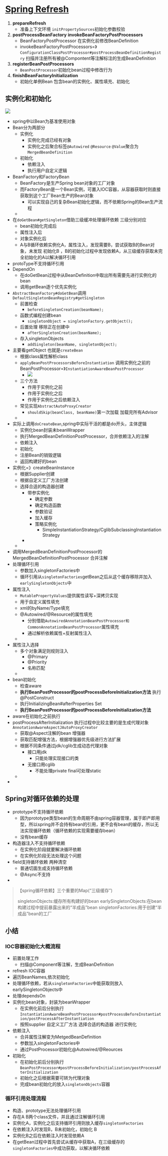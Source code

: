 # [Spring Refresh](https://blog.csdn.net/qq_15037231/article/details/105938673)

1. **prepareRefresh**
   - 准备上下文环境 `initPropertySources`初始化参数校验
2. **postProcessBeanFactory** **invokeBeanFactoryPostProcessors**
   - BeanFactoryPostProcessor 在实例化前修改BeanDefinition
   - invokeBeanFactoryPostProcessors=》`ConfigurationClassPostProcessor#postProcessBeanDefinitionRegistry` 扫描并注册所有被@Compontent等注解标注的生成BeanDefinition
3. **registerBeanPostProcessors**
   - `BeanPostProcessor`初始化bean过程中修改行为
4. **finishBeanFactoryInitialization**
   - 初始化单例Bean 包含bean的实例化、属性填充、初始化

## 实例化和初始化

![](https://img-blog.csdnimg.cn/20200823200933330.jpg?x-oss-process=image/watermark,type_ZmFuZ3poZW5naGVpdGk,shadow_10,text_aHR0cHM6Ly9ibG9nLmNzZG4ubmV0L3FxXzE1MDM3MjMx,size_16,color_FFFFFF,t_70#pic_center)

- spring中以Bean为基准使用对象
- Bean分为两部分
  - 实例化
    - 实例化完成已经有对象
    - 实例化之后聚合标签`@Autowired` `@Resource` `@Value`聚合为`MergedBeanDefinition`
  - 初始化
    - 依赖注入
    - 执行用户自定义逻辑
- BeanFactory和FactoryBean
  - BeanFactory是生产Spring bean对象的工厂对象
  - 而FactoryBean是一个Bean实例，可置入IOC容器，从容器获取时则直接获取到这个工厂Bean生产的Bean对象
    - 可以实现自己的复杂Bean初始化逻辑，而不依赖Spring的Bean生产流程
  - 
- 在`doGetBean#getSingleton`借助三级缓冲处理循环依赖 三级分别对应
  - bean初始化完成后
  - 属性注入后
  - 对象实例化后
  - A与B循环依赖实例化A，属性注入，发现需要B，尝试获取B的Bean对象，未发现 初始化B ，B的初始化过程中发现依赖A，从三级缓存获取未完全初始化的A以解决循环引用
- protoType不支持循环引用
- DependOn
  - 在doGetBean过程中从BeanDefinition中取出所有需要先进行实例化的bean
  - 调用getBean逐个优先实例化
- `AbstractBeanFactory#doGetBean`调用`DefaultSingletonBeanRegistry#getSingleton`
  - 前置检查
    - `beforeSingletonCreation(beanName);`
  - 函数式编程创建bean
    - `singletonObject = singletonFactory.getObject();`
  - 后置处理 移除正在创建中
    - `afterSingletonCreation(beanName);`
  - 存入singletonObjects
    - `addSingleton(beanName, singletonObject);`
- 主要看getObject 也就是`createBean`
  - 根据class属性解析class
  - `applyBeanPostProcessorsBeforeInstantiation` 调用实例化之前的BeanPostProcessor=》`InstantiationAwareBeanPostProcessor`
    - ![](https://img-blog.csdnimg.cn/20200515002921607.png?x-oss-process=image/watermark,type_ZmFuZ3poZW5naGVpdGk,shadow_10,text_aHR0cHM6Ly9ibG9nLmNzZG4ubmV0L3FxXzE1MDM3MjMx,size_16,color_FFFFFF,t_70)
  - 三个方法
    - 作用于实例化之前
    - 作用于实例化之后
    - 作用于实例化之后依赖注入
  - 常见实现`AbstractAutoProxyCreator`
    - `shouldSkip(beanClass, beanName)`第一次加载 加载完所有Advisor
  - 
- 实际上调用`doCreateBean`,spring中实际干活的都是do开头，主体逻辑
  - 实例化bean封装未beanWrapper
  - 执行MergedBeanDefinitionPostProcessor，合并依赖注入的注解
  - 依赖注入
  - 初始化
  - 注册Bean的销毁逻辑
  - 返回构建好的bean
- 实例化=》createBeanInstance
  - 根据Supplier创建
  - 根据自定义工厂方法创建
  - 选择合适的构造器创建
    - 带参实例化
      - 确定参数
      - 确定构造函数
      - 参数验证
      - 加入缓存
      - 策略实例化
        - SimpleInstantiationStrategy/CglibSubclassingInstantiationStrategy
    - 
  - 
- 调用MergedBeanDefinitionPostProcessor的MergedBeanDefinitionPostProcessor 合并注解
- 处理循环引用
  - 参数加入singletonFactories中
  - 循环引用从`singletonFactories`getBean之后从这个缓存移除并加入`earlySingletonObjects`中
- 属性注入
  - `MutablePropertyValues`提供属性读写+深拷贝实现
  - 用于自定义属性填充
  - xml的byName/Type填充
  - @Autowired/@Resource的属性填充
    - 分别借助`AutowiredAnnotationBeanPostProcessor和CommonAnnotationBeanPostProcessor`属性填充
    - 通过解析依赖属性+反射属性注入
  - 
- 属性注入选择
  - 多个对象满足则规则注入
    - @Primary
    - @Priority
    - 名称匹配
  - 
- bean初始化
  - 检查aware
  - **执行BeanPostProcessor的postProcessBeforeInitialization方法** 执行@PostConstruct
  - 执行InitializingBean#afterProperties Set
  - **执行BeanPostProcessor的postProcessBeforeInitialization方法**
- aware在初始化之前执行
- postProcessAfterInitialization 执行过程中比较主要的是生成代理对象`AnnotationAwareAspectJAutoProxyCreator`
  - 获取@Aspect注解的bean 增强器
  - 获取匹配增强方法，根据增强器优先级进行方法扩展
  - 根据不同条件通过jdk/cglib生成动态代理对象
    - 接口用jdk
      - 只能处理实现接口的类
    - 无接口用cglib
      - 不能处理private final可处理static
  - 
- 

## Spring对循环依赖的处理

- prototype不支持循环依赖
  - 因为prototype类型bean的生命周期不由spring容器管理，属于即产即用型，所以spring并不会持有bean的引用，更不会有bean的缓存，所以无法实现循环依赖（循环依赖的实现需要缓存bean）
  - 没有bean缓存
- 构造器注入不支持循环依赖
  - 在实例化阶段就要解决循环依赖
  - 在实例化阶段无法处理这个问题
- field支持循环依赖 两种清空
  - 普通切面生成支持循环依赖
  - @Async不支持
- 

> 【spring循环依赖】三个重要的Map(“三级缓存”)
>
> singletonObjects:缓存所有构建好的bean
> earlySingletonObjects:在bean构建过程中提前暴露出来的“半成品”bean
> singletonFactories:用于创建“半成品”bean的工厂

## 小结

### IOC容器初始化大概流程

- 前置处理工作
  - 扫描@Component等注解，生成BeanDefinition
- refresh IOC容器
- 遍历BeanNames,依次初始化
- 处理循环依赖，若从`singletonFactories`中能获取则放入earlySingletonObjects中
- 处理dependsOn
- 实例化bean对象，封装为beanWrapper
  - 在实例化前后分别执行 `InstantiationAwareBeanPostProcessor#postProcessBeforeInstantiation/postProcessAfterInstantiation`
  - 按照supplier 自定义工厂方法 选择合适的构造器 进行实例化
- 依赖注入
  - 合并属性注解变为MetgedBeanDefinition
  - 参数加入singletonFactories中
  - 通过PostProcessor初始化@Autowired/@Reources
- 初始化
  - 在初始化前后分别执行`BeanPostProcessor#postProcessBeforeInitialization/postProcessAfterInitialization`
  - 初始化之后根据需要可转为代理对象
  - 完成bean初始化的放入`singletonObjects`容器



### 循环引用处理流程

- 构造、prototype无法处理循环引用
- 存在A B两个class文件，并且通过注解循环引用
- 实例化A，实例化之后支持循环引用则放入缓存`singletonFactories`
- 在依赖注入时发现B，B未初始化，初始化 B
- 实例化B之后在依赖注入时发现依赖A
- 在getBean过程中首先尝试从缓存中获取A，在三级缓存的`singletonFactories`中成功获取，以解决循环依赖
